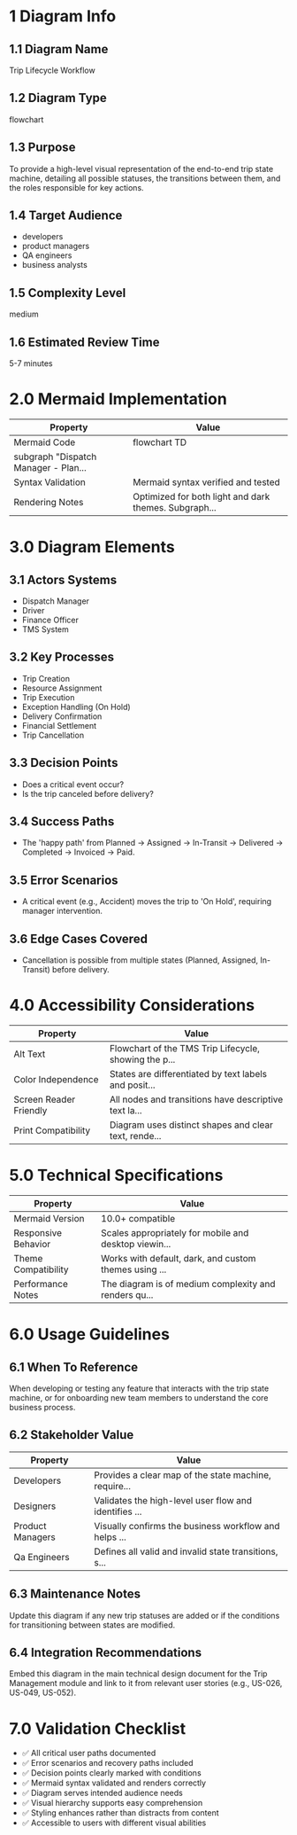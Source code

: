 # 1 Diagram Info

## 1.1 Diagram Name

Trip Lifecycle Workflow

## 1.2 Diagram Type

flowchart

## 1.3 Purpose

To provide a high-level visual representation of the end-to-end trip state machine, detailing all possible statuses, the transitions between them, and the roles responsible for key actions.

## 1.4 Target Audience

- developers
- product managers
- QA engineers
- business analysts

## 1.5 Complexity Level

medium

## 1.6 Estimated Review Time

5-7 minutes

# 2.0 Mermaid Implementation

| Property | Value |
|----------|-------|
| Mermaid Code | flowchart TD
    subgraph "Dispatch Manager - Plan... |
| Syntax Validation | Mermaid syntax verified and tested |
| Rendering Notes | Optimized for both light and dark themes. Subgraph... |

# 3.0 Diagram Elements

## 3.1 Actors Systems

- Dispatch Manager
- Driver
- Finance Officer
- TMS System

## 3.2 Key Processes

- Trip Creation
- Resource Assignment
- Trip Execution
- Exception Handling (On Hold)
- Delivery Confirmation
- Financial Settlement
- Trip Cancellation

## 3.3 Decision Points

- Does a critical event occur?
- Is the trip canceled before delivery?

## 3.4 Success Paths

- The 'happy path' from Planned -> Assigned -> In-Transit -> Delivered -> Completed -> Invoiced -> Paid.

## 3.5 Error Scenarios

- A critical event (e.g., Accident) moves the trip to 'On Hold', requiring manager intervention.

## 3.6 Edge Cases Covered

- Cancellation is possible from multiple states (Planned, Assigned, In-Transit) before delivery.

# 4.0 Accessibility Considerations

| Property | Value |
|----------|-------|
| Alt Text | Flowchart of the TMS Trip Lifecycle, showing the p... |
| Color Independence | States are differentiated by text labels and posit... |
| Screen Reader Friendly | All nodes and transitions have descriptive text la... |
| Print Compatibility | Diagram uses distinct shapes and clear text, rende... |

# 5.0 Technical Specifications

| Property | Value |
|----------|-------|
| Mermaid Version | 10.0+ compatible |
| Responsive Behavior | Scales appropriately for mobile and desktop viewin... |
| Theme Compatibility | Works with default, dark, and custom themes using ... |
| Performance Notes | The diagram is of medium complexity and renders qu... |

# 6.0 Usage Guidelines

## 6.1 When To Reference

When developing or testing any feature that interacts with the trip state machine, or for onboarding new team members to understand the core business process.

## 6.2 Stakeholder Value

| Property | Value |
|----------|-------|
| Developers | Provides a clear map of the state machine, require... |
| Designers | Validates the high-level user flow and identifies ... |
| Product Managers | Visually confirms the business workflow and helps ... |
| Qa Engineers | Defines all valid and invalid state transitions, s... |

## 6.3 Maintenance Notes

Update this diagram if any new trip statuses are added or if the conditions for transitioning between states are modified.

## 6.4 Integration Recommendations

Embed this diagram in the main technical design document for the Trip Management module and link to it from relevant user stories (e.g., US-026, US-049, US-052).

# 7.0 Validation Checklist

- ✅ All critical user paths documented
- ✅ Error scenarios and recovery paths included
- ✅ Decision points clearly marked with conditions
- ✅ Mermaid syntax validated and renders correctly
- ✅ Diagram serves intended audience needs
- ✅ Visual hierarchy supports easy comprehension
- ✅ Styling enhances rather than distracts from content
- ✅ Accessible to users with different visual abilities

